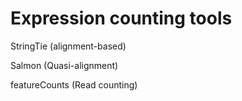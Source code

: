 Expression counting tools
==========================
StringTie (alignment-based)

Salmon (Quasi-alignment) 

featureCounts (Read counting)
